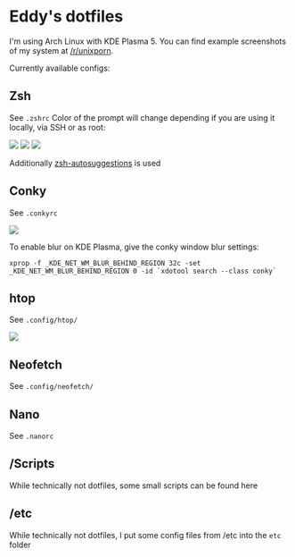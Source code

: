 # Eddy's dotfiles

I'm using Arch Linux with KDE Plasma 5. You can find example screenshots of my system at [/r/unixporn](https://www.reddit.com/r/unixporn/comments/a8r98x/kde_my_first_try/).

Currently available configs:

## Zsh

See `.zshrc`
Color of the prompt will change depending if you are using it locally, via SSH or as root:

![](https://i.imgur.com/Oaw7KBL.png)
![](https://i.imgur.com/7oVpFKJ.png)
![](https://i.imgur.com/Bscx0TJ.png)

Additionally [zsh-autosuggestions](https://www.archlinux.org/packages/community/any/zsh-autosuggestions/) is used

## Conky

See `.conkyrc`

![](https://i.imgur.com/R4wR65P.png)

To enable blur on KDE Plasma, give the conky window blur settings:

    xprop -f _KDE_NET_WM_BLUR_BEHIND_REGION 32c -set _KDE_NET_WM_BLUR_BEHIND_REGION 0 -id `xdotool search --class conky`

## htop

See `.config/htop/`

![](https://i.imgur.com/xW16OUG.png)

## Neofetch

See `.config/neofetch/`

## Nano

See `.nanorc`

## /Scripts

While technically not dotfiles, some small scripts can be found here

## /etc

While technically not dotfiles, I put some config files from /etc into the `etc` folder
